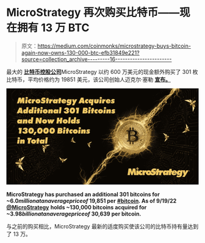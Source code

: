 # MicroStrategy 再次购买比特币——现在拥有 13 万 BTC

> 原文：<https://medium.com/coinmonks/microstrategy-buys-bitcoin-again-now-owns-130-000-btc-efb31849e221?source=collection_archive---------16----------------------->

最大的 [**比特币控股公司**](https://www.microstrategy.com/en/investor-relations/financial-documents/microstrategy-acquires-additional-301-bitcoins_9-20-2022)MicroStrategy 以约 600 万美元的现金额外购买了 301 枚比特币，平均价格约为 19851 美元，该公司创始人迈克尔·塞勒 [**宣布。**](https://twitter.com/saylor/status/1572196173334839303?ref_src=twsrc%5Etfw%7Ctwcamp%5Etweetembed%7Ctwterm%5E1572196173334839303%7Ctwgr%5E16bb91500b9c23b85eb62907ba23ace598c61990%7Ctwcon%5Es1_&ref_url=https%3A%2F%2Fdecrypt.co%2F)

![](img/d090c5693727245000b2cef1d1aa2ac0.png)

**MicroStrategy has purchased an additional 301 bitcoins for ~$6.0 million at an average price of ~$19,851 per** [**#bitcoin**](https://twitter.com/hashtag/bitcoin?ref_src=twsrc%5Etfw%7Ctwcamp%5Etweetembed%7Ctwterm%5E1572196173334839303%7Ctwgr%5E94ed18bf303be558c0434d56eece2b4643c07054%7Ctwcon%5Es1_&ref_url=https%3A%2F%2Fd-26862495073319320442.ampproject.net%2F2211042305000%2Fframe.html&src=hashtag_click)**. As of 9/19/22** [**@MicroStrategy**](https://twitter.com/MicroStrategy?ref_src=twsrc%5Etfw%7Ctwcamp%5Etweetembed%7Ctwterm%5E1572196173334839303%7Ctwgr%5E94ed18bf303be558c0434d56eece2b4643c07054%7Ctwcon%5Es1_&ref_url=https%3A%2F%2Fd-26862495073319320442.ampproject.net%2F2211042305000%2Fframe.html) **holds ~130,000 bitcoins acquired for ~$3.98 billion at an average price of ~$30,639 per bitcoin.**

与之前的购买相比，MicroStrategy 最新的适度购买使该公司的比特币持有量达到了 13 万。